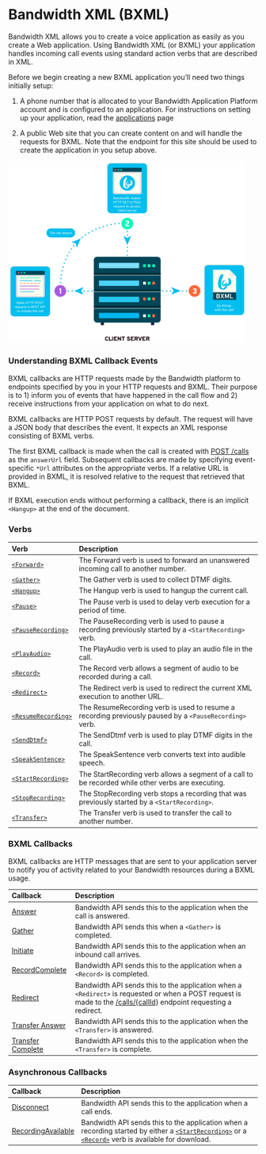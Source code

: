 # Bandwidth XML (BXML)

Bandwidth XML allows you to create a voice application as easily as you create a Web application. Using Bandwidth XML (or BXML) your application handles incoming call events using standard action verbs that are described in XML.

Before we begin creating a new BXML application you’ll need two things initially setup:

1. A phone number that is allocated to your Bandwidth Application Platform account and is configured to an application. For instructions on setting up your application, read the [applications](../../account/applications/about.md) page

2. A public Web site that you can create content on and will handle the requests for BXML. Note that the endpoint for this site should be used to create the application in you setup above.

<img src="../../images/bxml_how.png" style="max-width:95%">

###  Understanding BXML Callback Events
BXML callbacks are HTTP requests made by the Bandwidth platform to endpoints specified by you in your HTTP requests and BXML. Their purpose
is to 1) inform you of events that have happened in the call flow and 2) receive instructions from your
application on what to do next.

BXML callbacks are HTTP POST requests by default.  The request will have a JSON body that describes the event.  It
expects an XML response consisting of BXML verbs.

The first BXML callback is made when the call is created with [POST /calls](../methods/calls/postCalls.md) as
the `answerUrl` field.  Subsequent callbacks are made by specifying event-specific `*Url` attributes on the appropriate verbs.  If a
relative URL is provided in BXML, it is resolved relative to the request that retrieved that BXML.

If BXML execution ends without performing a callback, there is an implicit `<Hangup>` at the end of the document.

### Verbs

| Verb                                            | Description                                                                                           |
|:------------------------------------------------|:------------------------------------------------------------------------------------------------------|
| [`<Forward>`](verbs/forward.md)                 | The Forward verb is used to forward an unanswered incoming call to another number.                    |
| [`<Gather>`](verbs/gather.md)                   | The Gather verb is used to collect DTMF digits.                                                       |
| [`<Hangup>`](verbs/hangup.md)                   | The Hangup verb is used to hangup the current call.                                                   |
| [`<Pause>`](verbs/pause.md)                     | The Pause verb is used to delay verb execution for a period of time.                                  |
| [`<PauseRecording>`](verbs/pauseRecording.md)   | The PauseRecording verb is used to pause a recording previously started by a `<StartRecording>` verb. |
| [`<PlayAudio>`](verbs/playAudio.md)             | The PlayAudio verb is used to play an audio file in the call.                                         |
| [`<Record>`](verbs/record.md)                   | The Record verb allows a segment of audio to be recorded during a call.                               |
| [`<Redirect>`](verbs/redirect.md)               | The Redirect verb is used to redirect the current XML execution to another URL.                       |
| [`<ResumeRecording>`](verbs/resumeRecording.md) | The ResumeRecording verb is used to resume a recording previously paused by a `<PauseRecording>` verb.|
| [`<SendDtmf>`](verbs/sendDtmf.md)               | The SendDtmf verb is used to play DTMF digits in the call.                                            |
| [`<SpeakSentence>`](verbs/speakSentence.md)     | The SpeakSentence verb converts text into audible speech.                                             |
| [`<StartRecording>`](verbs/startRecording.md)   | The StartRecording verb allows a segment of a call to be recorded while other verbs are executing.    |
| [`<StopRecording>`](verbs/stopRecording.md)     | The StopRecording verb stops a recording that was previously started by a `<StartRecording>`.         |
| [`<Transfer>`](verbs/transfer.md)               | The Transfer verb is used to transfer the call to another number.                                     |

### BXML Callbacks

BXML callbacks are HTTP messages that are sent to your application server to notify you of activity related to your Bandwidth resources during a BXML usage.

| Callback                                           | Description                                                                                                                                                                                               |
|:---------------------------------------------------|:----------------------------------------------------------------------------------------------------------------------------------------------------------------------------------------------------------|
| [Answer](callbacks/answer.md)                      | Bandwidth API sends this to the application when the call is answered.                                                                                                                                    |
| [Gather](callbacks/gather.md)                      | Bandwidth API sends this when a `<Gather>` is completed.                                                                                                                                                  |
| [Initiate](callbacks/initiate.md)                  | Bandwidth API sends this to the application when an inbound call arrives.                                                                                                                                 |
| [RecordComplete](callbacks/recordComplete.md)      | Bandwidth API sends this to the application when a `<Record>` is completed.                                                                                                                               |
| [Redirect](callbacks/redirect.md)                  | Bandwidth API sends this to the application when a `<Redirect>` is requested or when a POST request is made to the [/calls/{callId}](../methods/calls/postCallsCallId.md) endpoint requesting a redirect. |
| [Transfer Answer](callbacks/transferAnswer.md)     | Bandwidth API sends this to the application when the `<Transfer>` is answered.                                                                                                                            |
| [Transfer Complete](callbacks/transferComplete.md) | Bandwidth API sends this to the application when the `<Transfer>` is complete.                                                                                                                            |

### Asynchronous Callbacks
| Callback                                                    | Description                                                                             |
|:------------------------------------------------------------|:----------------------------------------------------------------------------------------|
| [Disconnect](callbacks/disconnect.md)                       | Bandwidth API sends this to the application when a call ends.                           |
| [RecordingAvailable](callbacks/recordingAvailable.md)       | Bandwidth API sends this to the application when a recording started by either a [`<StartRecording>`](verbs/startRecording.md) or a [`<Record>`](verbs/record.md) verb is available for download. |
